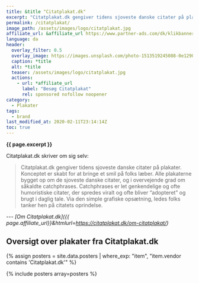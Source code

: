 ```yaml
---
title: &title "Citatplakat.dk"
excerpt: "Citatplakat.dk gengiver tidens sjoveste danske citater på plakater. Citatplakat.dk vil bringe et smilene frem på folks læber med deres unikke plakater med bl.a. filmcitater."
permalink: /citatplakat/
image_path: /assets/images/logo/citatplakat.jpg
affiliate_url: &affiliate_url https://www.partner-ads.com/dk/klikbanner.php?bannerid=71238&partnerid=28187
language: da
header:
  overlay_filter: 0.5
  overlay_image: https://images.unsplash.com/photo-1513519245088-0e12902e5a38?ixid=MXwxMjA3fDB8MHxwaG90by1wYWdlfHx8fGVufDB8fHw%3D&ixlib=rb-1.2.1&auto=format&fit=crop&w=1950&q=80
  caption: *title
  alt: *title
  teaser: /assets/images/logo/citatplakat.jpg
  actions:
    - url: *affiliate_url
      label: "Besøg Citatplakat"
      rel: sponsored nofollow noopener
category:
  - Plakater
tags:
  - brand
last_modified_at: 2020-02-11T23:14:14Z
toc: true
---
```


**{{ page.excerpt }}**

Citatplakat.dk skriver om sig selv:

> Citatplakat.dk gengiver tidens sjoveste danske citater på plakater. Konceptet er skabt for at bringe et smil på folks læber. Alle plakaterne bygget op om de sjoveste danske citater, og i overvejende grad om såkaldte catchphrases. Catchphrases er let genkendelige og ofte humoristiske citater, der spredes viralt og ofte bliver “adopteret” og brugt i daglig tale. Via den simple grafiske opsætning, ledes folks tanker hen på citatets oprindelse.

--- <cite>[Om Citatplakat.dk]({{ page.affiliate_url}}&htmlurl=https://citatplakat.dk/om-citatplakat/)</cite>

## Oversigt over plakater fra Citatplakat.dk

{% assign posters = site.data.posters | where_exp: "item", "item.vendor contains 'Citatplakat.dk'" %}

{% include posters array=posters %}
